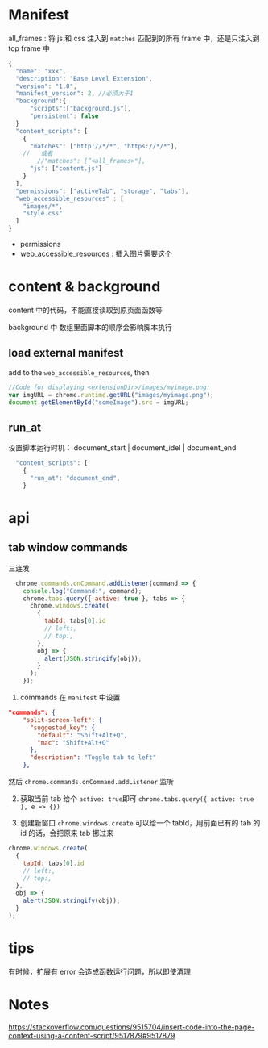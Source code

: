 # Manifest

all_frames : 将 js 和 css 注入到 `matches` 匹配到的所有 frame 中，还是只注入到 top frame 中

```js
{
  "name": "xxx",
  "description": "Base Level Extension",
  "version": "1.0",
  "manifest_version": 2, //必须大于1
  "background":{
      "scripts":["background.js"],
      "persistent": false
  }
  "content_scripts": [
    {
      "matches": ["http://*/*", "https://*/*"],
    //   或者
        //"matches": [”<all_frames>"],
      "js": ["content.js"]
    }
  ],
  "permissions": ["activeTab", "storage", "tabs"],
  "web_accessible_resources" : [
    "images/*",
    "style.css"
  ]
}

```

- permissions
- web_accessible_resources : 插入图片需要这个

# content & background

content 中的代码，不能直接读取到原页面函数等

background 中 数组里面脚本的顺序会影响脚本执行

## load external manifest
add to the `web_accessible_resources`, then
```js
//Code for displaying <extensionDir>/images/myimage.png:
var imgURL = chrome.runtime.getURL("images/myimage.png");
document.getElementById("someImage").src = imgURL;
```

## run_at

设置脚本运行时机： document_start | document_idel | document_end

```javascript
  "content_scripts": [
    {
      "run_at": "document_end",
    }
```

# api

## tab window commands

三连发

```js
  chrome.commands.onCommand.addListener(command => {
    console.log("Command:", command);
    chrome.tabs.query({ active: true }, tabs => {
      chrome.windows.create(
        {
          tabId: tabs[0].id
          // left:,
          // top:,
        },
        obj => {
          alert(JSON.stringify(obj));
        }
      );
    });
```

1. commands
   在 `manifest` 中设置

```json
"commands": {
    "split-screen-left": {
      "suggested_key": {
        "default": "Shift+Alt+Q",
        "mac": "Shift+Alt+Q"
      },
      "description": "Toggle tab to left"
    },
```

然后 `chrome.commands.onCommand.addListener` 监听

2. 获取当前 tab
   给个 `active: true`即可
   `chrome.tabs.query({ active: true }, e => {})`

3. 创建新窗口
   `chrome.windows.create`
   可以给一个 tabId，用前面已有的 tab 的 id 的话，会把原来 tab 挪过来

```js
chrome.windows.create(
  {
    tabId: tabs[0].id
    // left:,
    // top:,
  },
  obj => {
    alert(JSON.stringify(obj));
  }
);
```

# tips

有时候，扩展有 error 会造成函数运行问题，所以即使清理


# Notes
https://stackoverflow.com/questions/9515704/insert-code-into-the-page-context-using-a-content-script/9517879#9517879

